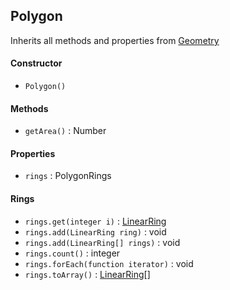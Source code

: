 ## Polygon

Inherits all methods and properties from [Geometry](geometry.md)

#### Constructor

- `Polygon()`

#### Methods

- `getArea()` : Number

#### Properties

- `rings` : PolygonRings

#### Rings

- `rings.get(integer i)` : [LinearRing](linearring.md)
- `rings.add(LinearRing ring)` : void
- `rings.add(LinearRing[] rings)` : void
- `rings.count()` : integer
- `rings.forEach(function iterator)` : void
- `rings.toArray()` : [LinearRing](linearring.md)[]
